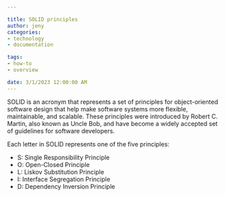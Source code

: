 ```yaml
---

title: SOLID principles
author: jeny
categories: 
- technology
- documentation

tags: 
- how-to
- overview

date: 3/1/2023 12:00:00 AM
---
```



<p>SOLID is an acronym that represents a set of principles for object-oriented software design that help make software systems more flexible, maintainable, and scalable. These principles were introduced by Robert C. Martin, also known as Uncle Bob, and have become a widely accepted set of guidelines for software developers.</p><p>Each letter in SOLID represents one of the five principles:</p><ul><li>S: Single Responsibility Principle</li><li>O: Open-Closed Principle</li><li>L: Liskov Substitution Principle</li><li>I: Interface Segregation Principle</li><li>D: Dependency Inversion Principle</li></ul><p><br></p>